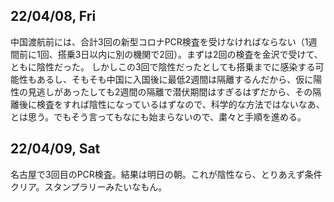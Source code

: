 ## 22/04/08, Fri

中国渡航前には、合計3回の新型コロナPCR検査を受けなければならない（1週間前に1回、搭乗3日以内に別の機関で2回）。まずは2回の検査を金沢で受けて、ともに陰性だった。
しかしこの3回で陰性だったとしても搭乗までに感染する可能性もあるし、そもそも中国に入国後に最低2週間は隔離するんだから、仮に陽性の見逃しがあったしても2週間の隔離で潜伏期間はすぎるはずだから、その隔離後に検査をすれば陰性になっているはずなので、科学的な方法ではないなあ、とは思う。でもそう言ってもなにも始まらないので、粛々と手順を進める。

## 22/04/09, Sat

名古屋で3回目のPCR検査。結果は明日の朝。これが陰性なら、とりあえず条件クリア。スタンプラリーみたいなもん。
